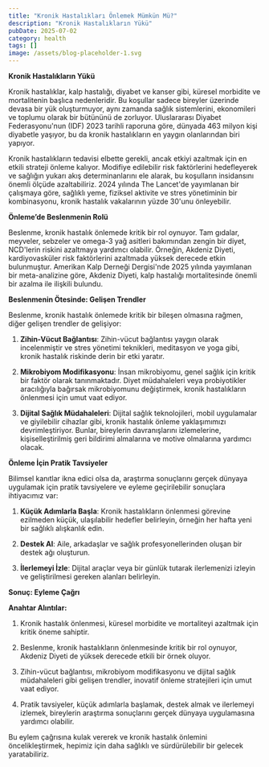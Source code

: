 ```yaml
---
title: "Kronik Hastalıkları Önlemek Mümkün Mü?"
description: "Kronik Hastalıkların Yükü"
pubDate: 2025-07-02
category: health
tags: []
image: /assets/blog-placeholder-1.svg
---
```


**Kronik Hastalıkların Yükü**

Kronik hastalıklar, kalp hastalığı, diyabet ve kanser gibi, küresel morbidite ve mortalitenin başlıca nedenleridir. Bu koşullar sadece bireyler üzerinde devasa bir yük oluşturmuyor, aynı zamanda sağlık sistemlerini, ekonomileri ve toplumu olarak bir bütününü de zorluyor. Uluslararası Diyabet Federasyonu'nun (IDF) 2023 tarihli raporuna göre, dünyada 463 milyon kişi diyabetle yaşıyor, bu da kronik hastalıkların en yaygın olanlarından biri yapıyor.

Kronik hastalıkların tedavisi elbette gerekli, ancak etkiyi azaltmak için en etkili strateji önleme kalıyor. Modifiye edilebilir risk faktörlerini hedefleyerek ve sağlığın yukarı akış determinanlarını ele alarak, bu koşulların insidansını önemli ölçüde azaltabiliriz. 2024 yılında The Lancet'de yayımlanan bir çalışmaya göre, sağlıklı yeme, fiziksel aktivite ve stres yönetiminin bir kombinasyonu, kronik hastalık vakalarının yüzde 30'unu önleyebilir.

**Önleme’de Beslenmenin Rolü**

Beslenme, kronik hastalık önlemede kritik bir rol oynuyor. Tam gıdalar, meyveler, sebzeler ve omega-3 yağ asitleri bakımından zengin bir diyet, NCD'lerin riskini azaltmaya yardımcı olabilir. Örneğin, Akdeniz Diyeti, kardiyovasküler risk faktörlerini azaltmada yüksek derecede etkin bulunmuştur. Amerikan Kalp Derneği Dergisi'nde 2025 yılında yayımlanan bir meta-analizine göre, Akdeniz Diyeti, kalp hastalığı mortalitesinde önemli bir azalma ile ilişkili bulundu.

**Beslenmenin Ötesinde: Gelişen Trendler**

Beslenme, kronik hastalık önlemede kritik bir bileşen olmasına rağmen, diğer gelişen trendler de gelişiyor:

1. **Zihin-Vücut Bağlantısı**: Zihin-vücut bağlantısı yaygın olarak incelenmiştir ve stres yönetimi teknikleri, meditasyon ve yoga gibi, kronik hastalık riskinde derin bir etki yaratır.

2. **Mikrobiyom Modifikasyonu**: İnsan mikrobiyomu, genel sağlık için kritik bir faktör olarak tanınmaktadır. Diyet müdahaleleri veya probiyotikler aracılığıyla bağırsak mikrobiyomunu değiştirmek, kronik hastalıkların önlenmesi için umut vaat ediyor.

3. **Dijital Sağlık Müdahaleleri**: Dijital sağlık teknolojileri, mobil uygulamalar ve giyilebilir cihazlar gibi, kronik hastalık önleme yaklaşımımızı devrimleştiriyor. Bunlar, bireylerin davranışlarını izlemelerine, kişiselleştirilmiş geri bildirimi almalarına ve motive olmalarına yardımcı olacak.

**Önleme İçin Pratik Tavsiyeler**

Bilimsel kanıtlar ikna edici olsa da, araştırma sonuçlarını gerçek dünyaya uygulamak için pratik tavsiyelere ve eyleme geçirilebilir sonuçlara ihtiyacımız var:

1. **Küçük Adımlarla Başla**: Kronik hastalıkların önlenmesi görevine ezilmeden küçük, ulaşılabilir hedefler belirleyin, örneğin her hafta yeni bir sağlıklı alışkanlık edin.

2. **Destek Al**: Aile, arkadaşlar ve sağlık profesyonellerinden oluşan bir destek ağı oluşturun.

3. **İlerlemeyi İzle**: Dijital araçlar veya bir günlük tutarak ilerlemenizi izleyin ve geliştirilmesi gereken alanları belirleyin.

**Sonuç: Eyleme Çağrı**

**Anahtar Alıntılar:**

1. Kronik hastalık önlenmesi, küresel morbidite ve mortaliteyi azaltmak için kritik öneme sahiptir.

2. Beslenme, kronik hastalıkların önlenmesinde kritik bir rol oynuyor, Akdeniz Diyeti de yüksek derecede etkili bir örnek oluyor.

3. Zihin-vücut bağlantısı, mikrobiyom modifikasyonu ve dijital sağlık müdahaleleri gibi gelişen trendler, inovatif önleme stratejileri için umut vaat ediyor.

4. Pratik tavsiyeler, küçük adımlarla başlamak, destek almak ve ilerlemeyi izlemek, bireylerin araştırma sonuçlarını gerçek dünyaya uygulamasına yardımcı olabilir.

Bu eylem çağrısına kulak vererek ve kronik hastalık önlemini öncelikleştirmek, hepimiz için daha sağlıklı ve sürdürülebilir bir gelecek yaratabiliriz.